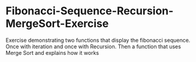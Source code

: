 # Fibonacci-Sequence-Recursion-MergeSort-Exercise
Exercise demonstrating two functions that display the fibonacci sequence. Once with iteration and once with Recursion. Then a function that uses Merge Sort and explains how it works
